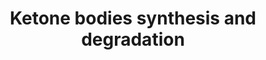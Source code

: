 ---
annotations:
- type: Pathway Ontology
  value: ketone bodies metabolic pathway
authors:
- MaintBot
- Thomas
- Khanspers
- Ddigles
- Eweitz
description: 'Ketone bodies are three water-soluble compounds that are produced as
  by-products when fatty acids are broken down for energy in the liver and kidney.
  They are used as a source of energy in the heart and brain. In the brain, they are
  a vital source of energy during fasting.  Source: [[wikipedia:Ketone_bodies|Wikipedia]]'
last-edited: 2021-05-21
organisms:
- Canis familiaris
redirect_from:
- /index.php/Pathway:WP1134
- /instance/WP1134
schema-jsonld:
- '@context': https://schema.org/
  '@id': https://wikipathways.github.io/pathways/WP1134.html
  '@type': Dataset
  creator:
    '@type': Organization
    name: WikiPathways
  description: 'Ketone bodies are three water-soluble compounds that are produced
    as by-products when fatty acids are broken down for energy in the liver and kidney.
    They are used as a source of energy in the heart and brain. In the brain, they
    are a vital source of energy during fasting.  Source: [[wikipedia:Ketone_bodies|Wikipedia]]'
  keywords:
  - Acetyl-CoA
  - ACAT1
  - BDH1
  - OXCT1
  - 3-Hydroxy-3-methylglutaryl-CoA
  - 3-Hydroxy-butyrate
  - HMGCS2
  - Acetoacetate
  - HMGCL
  - Acetoacetyl-CoA
  license: CC0
  name: Ketone bodies synthesis and degradation
seo: CreativeWork
title: Ketone bodies synthesis and degradation
wpid: WP1134
---